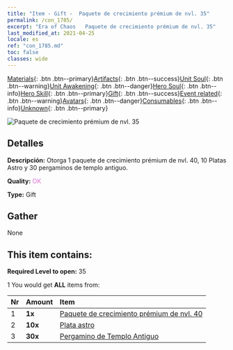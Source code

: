 ```yaml
---
title: "Item - Gift -  Paquete de crecimiento prémium de nvl. 35"
permalink: /con_1785/
excerpt: "Era of Chaos   Paquete de crecimiento prémium de nvl. 35"
last_modified_at: 2021-04-25
locale: es
ref: "con_1785.md"
toc: false
classes: wide
---
```

 [Materials](/ItemsES/){: .btn .btn--primary}[Artifacts](/ItemsES/Artifacts/){: .btn .btn--success}[Unit Soul](/ItemsES/UnitSoul/){: .btn .btn--warning}[Unit Awakening](/ItemsES/UnitAwakening/){: .btn .btn--danger}[Hero Soul](/ItemsES/HeroSoul/){: .btn .btn--info}[Hero Skill](/ItemsES/HeroSkill/){: .btn .btn--primary}[Gift](/ItemsES/Gift/){: .btn .btn--success}[Event related](/ItemsES/Events/){: .btn .btn--warning}[Avatars](/ItemsES/Avatars/){: .btn .btn--danger}[Consumables](/ItemsES/Consumables/){: .btn .btn--info}[Unknown](/ItemsES/Unknown/){: .btn .btn--primary}

 ![ Paquete de crecimiento prémium de nvl. 35](/images/t/i_907221.png)

## Detalles
 **Descripción:** Otorga 1 paquete de crecimiento prémium de nvl. 40, 10 Platas Astro y 30 pergaminos de templo antiguo.

 **Quality:** <span style="color: #DA70D6">OK</span>

 **Type:** Gift

## Gather

  None

## This item contains:

 **Required Level to open:** 35

 1 You would get **ALL** items  from:

  | Nr | Amount |     Item    |
  |:---|:-------|:------------|
  | 1 |  **1x** | [ Paquete de crecimiento prémium de nvl. 40](/ItemsES/con_1786/) |  | 
  | 2 |  **10x** | [Plata astro](/ItemsES/con_969/) |  | 
  | 3 |  **30x** | [Pergamino de Templo Antiguo](/ItemsES/con_697/) |  | 
